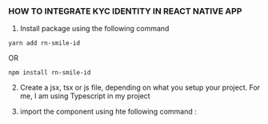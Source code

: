 ### HOW TO INTEGRATE KYC IDENTITY IN REACT NATIVE APP

1. Install package using the following command
```
yarn add rn-smile-id
```
OR
```
npm install rn-smile-id 
```

2. Create a jsx, tsx or js file, depending on what you setup your project. For me, I am using Typescript in my project

3. import the component using hte following command :
```
